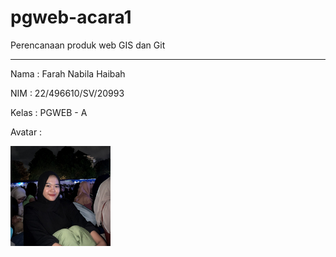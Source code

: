 # pgweb-acara1
Perencanaan produk web GIS dan Git
___


Nama   : Farah Nabila Haibah

NIM    : 22/496610/SV/20993

Kelas  : PGWEB - A

Avatar :

<img src="image/Farah.jpg" width="160">
